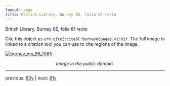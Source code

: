 ```yaml
---
layout: page
title: British Library, Burney 86, folio 81 recto
---
```


British Library, Burney 86, folio 81 recto

Cite this object as `urn:cite2:citebl:burney86pages.v1:81r`.  The full image is linked to a citation tool you can use to cite regions of the image.

[![burney_ms_86_f081r](http://www.homermultitext.org/iipsrv?IIIF=/project/homer/pyramidal/deepzoom/citebl/burney86imgs/v1/burney_ms_86_f081r.tif/full/800,/0/default.jpg)](http://www.homermultitext.org/ict2/?urn=urn:cite2:citebl:burney86imgs.v1:burney_ms_86_f081r) 

<p style="text-align: center; font-style: italic;">Image in the public domain.</p>

---

previous: [80v](../80v/) | next: [81v](../81v/)